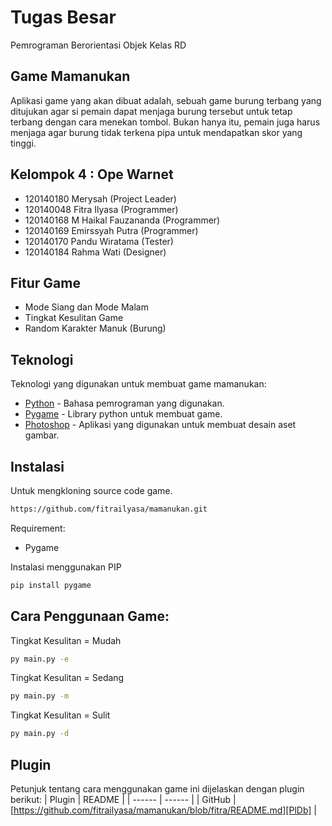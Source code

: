 # Tugas Besar 
Pemrograman Berorientasi Objek Kelas RD
## Game Mamanukan
Aplikasi game yang akan dibuat adalah, sebuah game burung terbang yang ditujukan agar si pemain dapat menjaga burung tersebut untuk tetap terbang dengan cara menekan tombol. Bukan hanya itu, pemain juga harus menjaga agar burung tidak terkena pipa untuk mendapatkan skor yang tinggi.

## Kelompok 4 : Ope Warnet
- 120140180 Merysah (Project Leader)
- 120140048 Fitra Ilyasa (Programmer)
- 120140168 M Haikal Fauzananda (Programmer)
- 120140169 Emirssyah Putra (Programmer)
- 120140170 Pandu Wiratama (Tester)
- 120140184 Rahma Wati (Designer)


## Fitur Game

- Mode Siang dan Mode Malam
- Tingkat Kesulitan Game
- Random Karakter Manuk (Burung)

## Teknologi

Teknologi yang digunakan untuk membuat game mamanukan:

- [Python] - Bahasa pemrograman yang digunakan.
- [Pygame] - Library python untuk membuat game.
- [Photoshop] - Aplikasi yang digunakan untuk membuat desain aset gambar.

## Instalasi
Untuk mengkloning source code game.

```sh
https://github.com/fitrailyasa/mamanukan.git
```

Requirement:
- Pygame

Instalasi menggunakan PIP
```sh
pip install pygame
```

## Cara Penggunaan Game:
Tingkat Kesulitan = Mudah
```sh
py main.py -e
```
Tingkat Kesulitan = Sedang
```sh
py main.py -m
```
Tingkat Kesulitan = Sulit
```sh
py main.py -d
```

## Plugin

Petunjuk tentang cara menggunakan game ini dijelaskan dengan plugin berikut:
| Plugin | README |
| ------ | ------ |
| GitHub | [https://github.com/fitrailyasa/mamanukan/blob/fitra/README.md][PlDb] |

   [Python]: <https://www.python.org/>
   [Pygame]: <https://www.pygame.org/>
   [Photoshop]: <https://www.adobe.com/sea/products/photoshop.html>
